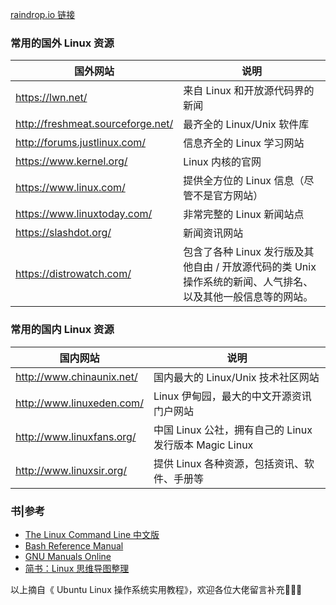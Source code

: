 
[raindrop.io 链接](https://raindrop.io/collection/4691662)

### 常用的国外 Linux 资源
| 国外网站                          | 说明                                  |
| --------------------------------- | -------------------------------------------|
| <https://lwn.net/>                  | 来自 Linux 和开放源代码界的新闻            |
| <http://freshmeat.sourceforge.net/> | 最齐全的 Linux/Unix 软件库                 |
| <http://forums.justlinux.com/>      | 信息齐全的 Linux 学习网站                  |
| <https://www.kernel.org/>           | Linux 内核的官网                        |
| <https://www.linux.com/>            | 提供全方位的 Linux 信息（尽管不是官方网站） |
| <https://www.linuxtoday.com/>       | 非常完整的 Linux 新闻站点                  |
| <https://slashdot.org/>             | 新闻资讯网站                            |
| <https://distrowatch.com/>          | 包含了各种 Linux 发行版及其他自由 / 开放源代码的类 Unix 操作系统的新闻、人气排名、以及其他一般信息等的网站。 |

### 常用的国内 Linux 资源

| 国内网站                  | 说明                                          |
| ------------------------- | ---------------------------------------------------|
| <http://www.chinaunix.net/> | 国内最大的 Linux/Unix 技术社区网站                  |
| <http://www.linuxeden.com/> | Linux 伊甸园，最大的中文开源资讯门户网站               |
| <http://www.linuxfans.org/> | 中国 Linux 公社，拥有自己的 Linux 发行版本 Magic Linux |
| <http://www.linuxsir.org/>  | 提供 Linux 各种资源，包括资讯、软件、手册等            |

### 书|参考

* [The Linux Command Line 中文版
](https://billie66.gitbooks.io/tlcl-cn/content/)
* [Bash Reference Manual](https://www.gnu.org/software/bash/manual/bashref.html)
* [GNU Manuals Online](https://www.gnu.org/manual/manual.html)
* [简书：Linux 思维导图整理](https://www.jianshu.com/p/59f759207862)

以上摘自《 Ubuntu Linux 操作系统实用教程》，欢迎各位大佬留言补充👏👏👏